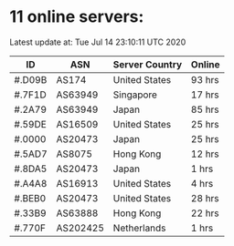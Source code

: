 # 11 online servers:

Latest update at: Tue Jul 14 23:10:11 UTC 2020

| ID | ASN | Server Country | Online |
| -- | --- | -------------- | ------ |
| #.D09B | AS174 | United States | 93 hrs |
| #.7F1D | AS63949 | Singapore | 17 hrs |
| #.2A79 | AS63949 | Japan | 85 hrs |
| #.59DE | AS16509 | United States | 25 hrs |
| #.0000 | AS20473 | Japan | 25 hrs |
| #.5AD7 | AS8075 | Hong Kong | 12 hrs |
| #.8DA5 | AS20473 | Japan | 1 hrs |
| #.A4A8 | AS16913 | United States | 4 hrs |
| #.BEB0 | AS20473 | United States | 28 hrs |
| #.33B9 | AS63888 | Hong Kong | 22 hrs |
| #.770F | AS202425 | Netherlands | 1 hrs |

